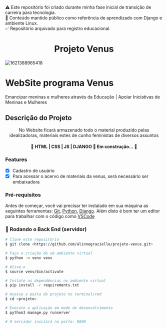 ⚠️ Este repositório foi criado durante minha fase inicial de transição de carreira para tecnologia.<br>
📌 Conteúdo mantido público como referência de aprendizado com Django e ambiente Linux.<br>
✅ Repositório arquivado para registro educacional.<br>

 
 #  <h1 align="center">Projeto Venus</h1>
  ![1621388965418](https://user-images.githubusercontent.com/23532298/120011008-32aab980-bfb4-11eb-90cf-e4b6aae07c99.jpeg)

# WebSite programa Venus

Emancipar meninas e mulheres através da Educação | Apoiar Iniciativas de Meninas e Mulheres

## Descrição do Projeto
<p align="center">No Website ficará armazenado todo o material produzido pelas idealizadoras, materiais estes de cunho feministas de diversos assuntos</p>

<h4 align="center"> 
	🚧  HTML | CSS | JS | DJANGO 🚀 Em construção...  🚧
</h4>

### Features

- [x] Cadastro de usuário
- [x] Para acessar o acervo de materiais da venus, será necessário ser embaixadora

### Pré-requisitos

Antes de começar, você vai precisar ter instalado em sua máquina as seguintes ferramentas:
[Git](https://git-scm.com), [Python](https://www.python.org/downloads/), [Django](https://www.djangoproject.com/download/). 
Além disto é bom ter um editor para trabalhar com o código como [VSCode](https://code.visualstudio.com/)

### 🎲 Rodando o Back End (servidor)

```bash
# Clone este repositório
$ git clone <https://github.com/alinnegrazielle/projeto-venus.git>

# Faça a criação de um ambiente virtual
$ python -m venv venv

# Ative-o
$ source venv/bin/activate

# Instale as dependências no ambiente virtual
$ pip install -r requirements.txt

# Acesse a pasta do projeto no terminal/cmd
$ cd <projeto>

# Execute a aplicação em modo de desenvolvimento
$ python3 manage.py runserver

# O servidor iniciará na porta: 8000
```


